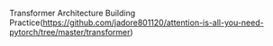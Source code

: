Transformer Architecture Building Practice(https://github.com/jadore801120/attention-is-all-you-need-pytorch/tree/master/transformer)
